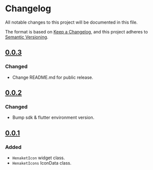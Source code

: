 # Changelog

All notable changes to this project will be documented in this file.

The format is based on [Keep a Changelog](https://keepachangelog.com/en/1.0.0/),
and this project adheres to [Semantic Versioning](https://semver.org/spec/v2.0.0.html).

## [0.0.3]
### Changed
* Change README.md for public release.

## [0.0.2]
### Changed
* Bump sdk & flutter environment version.

## [0.0.1]
### Added
* `HenaketIcon` widget class.
* `HenaketIcons` IconData class.

[Unreleased]: https://github.com/hanmajid/henaket_icons/compare/v0.0.3...dev
[0.0.3]: https://github.com/hanmajid/henaket_icons/compare/v0.0.2...v0.0.3
[0.0.2]: https://github.com/hanmajid/henaket_icons/compare/v0.0.1...v0.0.2
[0.0.1]: https://github.com/hanmajid/henaket_icons/releases/tag/v0.0.1
